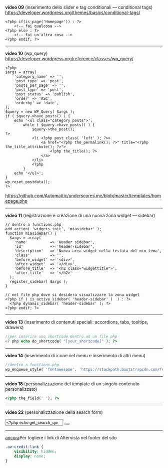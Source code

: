 **video 09** (inserimento dello slider e tag conditionali — conditional tags)
https://developer.wordpress.org/themes/basics/conditional-tags/

```php+HTML
<?php if(is_page('Homepage')) : ?>
    <!-- fai qualcosa -->
<?php else : ?>
    <!-- fai un'altra cosa -->
<?php endif; ?>
```



---

**video 10** (wp_query)
https://developer.wordpress.org/reference/classes/wp_query/

```php+HTML
<?php
$args = array(
    'category_name' => '',
    'post_type' => 'post',
    'posts_per_page' => '',
    'post_type' => 'post',
    'post_status' => 'publish',
    'order' => 'ASC',
    'orderby' => 'date',
);
$query = new WP_Query( $args );
if ( $query->have_posts() ) {
    echo '<ul class="category posts">';
        while ( $query->have_posts() ) {
            $query->the_post();
?>
            <li <?php post_class( 'left' ); ?>>
                <a href="<?php the_permalink(); ?>" title="<?php the_title_attribute(); ?>">
                    <?php the_title(); ?>
                </a>
            </li>
            <?php 
        }
    echo '</ul>';
}
wp_reset_postdata(); 
?>
```

https://github.com/Automattic/underscores.me/blob/master/templates/homepage.php

---

**video 11** (registrazione e creazione di una nuova zona widget — sidebar)

```php+HTML
// dentro a functions.php
add_action( 'widgets_init', 'miasidebar' );
function miasidebar() {
  $args = array(
    'name'          => 'Header sidebar',
    'id'            => 'header-sidebar',
    'description'   => 'Nuova area widget nella testata del mio tema',
    'class'         => '',
    'before_widget' => '<div>',
    'after_widget'  => '</div>',
    'before_title'  => '<h2 class="widgettitle">',
    'after_title'   => '</h2>' 
  );
  register_sidebar( $args );
}

// nel file php dove si desidera visualizzare la zona widget
<?php if ( is_active_sidebar( 'header-sidebar' )  ) : ?>
  <?php dynamic_sidebar( 'header-sidebar' ); ?>
<?php endif; ?>
```



---

**video 13** (inserimento di contenuti speciali: accordions, tabs, tooltips, drawers)

```php
//per inserire uno shortcode dentro ad un file php
<? php echo do_shortcode( "[your_shortcode]" ); ?>
```



---

**video 14** (inserimento di icone nel menu e inserimento di altri menu)

```php
//dentro a functions.php
wp_enqueue_style( 'fontawesome', 'https://stackpath.bootstrapcdn.com/font-awesome/4.7.0/css/font-awesome.min.css' );
```



---

**video 18** (personalizzazione del template di un singolo contenuto personalizzato)

```php
<?php the_field(' '); ?>
```



---

**video 22** (personalizzazione della search form)

<form role="search" method="get" class="search-form" action="<?php echo esc_url( home_url( '/' ) ) ?>">
	<label>
		<span class="screen-reader-text"><?php _x( 'Search for:', 'label' )?></span>
		<input type="search" class="search-field" placeholder="<?php echo esc_attr_x( 'Search &hellip;', 'placeholder' ) ?>" value="<?php echo get_search_query() ?>" name="s" />
	</label>
	<button type="submit" class="search-submit"><i class="fa fa-search"></i></button>
</form>

---

[ancora](#ancora)Per togliere i link di Altervista nel footer del sito

```css
.av-credit-link {
    visibility: hidden;
    display: none;
}
```

